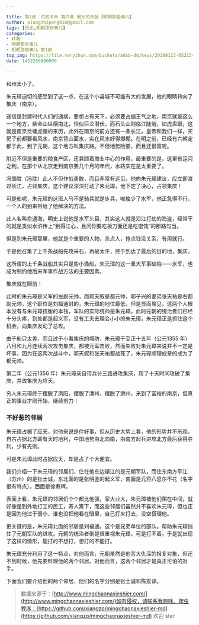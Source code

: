 ```yaml
---

title: 第1部：洪武大帝 第六章 霸业的开始【明朝那些事儿】
author: xiangzhipeng918@gmail.com
tags: [历史,明朝那些事儿]
categories:
- 转载
- 明朝那些事儿
- 明朝那些事儿-第1部
top_img: https://file.veryzhun.com/buckets/adsb-dm/keys/20200115-052154-xuggt9dny09gmm26.jpg
date: 1452268800000

---
```


    
和州太小了。
            
朱元璋迫切的感受到了这一点，在这个小县城不可能有大的发展，他的眼睛转向了集庆（南京）。
            
迷信是封建时代人们的通病，要想占有天下，必须要占据王气之地，南京就是这么一个地方，紫金山纵横南北，恰似巨龙潜伏，而石头山则临江陡峭，如虎盘踞，这就是南京龙蟠虎踞的来历，此外在南京的前方还有一条长江，皇帝和我们一样，买房子前都要看风水，南京背山面水，实在风水好得爆棚。在明之前，已经有六朝定都于此，到了元朝，这个地方叫集庆路。不但地势险要，而且还很富呢。
            
附近不但是重要的粮食产区，还兼顾着商业中心的作用，最重要的是，这里有运河之利，在那个从北京走到南京要几个月的年代，水路实在是太重要了。
            
冯国胜（冯胜）此人不但作战勇敢，而且非常有远见，他向朱元璋建议，应立即渡过长江，占领集庆，这个建议深深打动了朱元璋，他下定了决心，占领集庆！
            
可是船呢，朱元璋的这班人马不是骑兵就是步兵，唯独少了水军，他正急得不行，一个人的到来带给了他解决的方法。
            
此人名叫俞通海，明史上说他是水军头目，其实这人就是沿江打劫的海盗，经常干的就是类似水浒传上“到得江心，且问你要吃板刀面还是吃馄饨”的那路勾当。
            
但是到朱元璋那里，他就是个重要的人物，杀点人，抢点钱没关系，有用就行。
            
于是他召集了上千条战船先攻采石，再破太平，终于到达了最后的目的地，集庆。
            
这所谓的上千条战船其实只是些小渔船，朱元璋的这一重大军事缺陷——水军，也成为制约他后来军事作战方法的主要因素。
            
集庆就在眼前！
            
此时的朱元璋是义军的左副元帅，而郭天叙是都元帅，郭子兴的妻弟张天祐是右都副元帅，这个职位是刘福通封的，朱元璋的地位最低，但是显而易见，这两个人根本没有与朱元璋抗衡的本钱，军队的实际统帅是朱元璋。此时元朝的统治者们已经十分头疼，到处都是起义军，没有工夫去理会小小的朱元璋，朱元璋正是抓住这个机会，向集庆发动了总攻。
            
由于船只太差，而且过于小看集庆的城防，朱元璋于至正十五年（公元1355 年）八月和九月连续两次攻击集庆，都被元军击败，然而失败对朱元璋来说并不一定是坏事，因为在这两次战斗中，郭天叙和张天祐都战死了，朱元璋顺理成章的成为了都元帅。
            
第二年（公元1356 年）朱元璋亲自带兵分三路进攻集庆，用了十天时间攻破了集庆，并改集庆为应天。
            
穷人朱元璋终于摆脱了凤阳，摆脱了濠州，摆脱了滁州，来到了富裕的南京，但真正的事业才刚开始，继续努力！
            

### 不好惹的邻居

            
朱元璋占据了应天，对他来说是件好事，但从历史大势上看，他的形势并不乐观，自古占据北方即有天时地利，中国地势由北向南，由南方起兵进攻北方最后获得胜利，少有先例。
            
可是朱元璋此时占据应天，却是占了个大便宜。
            
我们介绍一下朱元璋的邻居们，住在他东边镇江的是元朝军队，而住东南方平江（苏州）的是张士诚，东北面的是张明鉴的起义军，南面是元将八思尔不花（名字很有特点），西面是徐寿辉。
            
表面上看，朱元璋的邻居们个个都比他强，家大业大，朱元璋被他们围在中间，就好像是到外地打工的民工，寄人篱下，而这些邻居们虽然并不喜欢朱元璋，但也正是因为他过于弱小，谁也没把他看在眼里，自己打来打去，没空搭理他。
            
更关键的是，朱元璋北面的邻居是刘福通，这个是兄弟单位的部队。帮助朱元璋挡住了元朝军队的进攻。元朝的统治者倒是很重视朱元璋，可是打不着。于是就出现了这样的情形，能打的不想打，想打的不能打。
            
朱元璋充分利用了这一特点，对他而言，元朝虽然是他苦大仇深的报复对象，但还不到时候，他先要料理他的两个邻居。对他而言，这两个邻居才是真正可怕的对手。
            
下面我们要介绍他的两个邻居，他们的名字分别是张士诚和陈友谅。
            
> 数据来源于：[http://www.mingchaonaxieshier.com/](http://www.mingchaonaxieshier.com/)如有侵权，请联系我删除。爬虫程序：[https://github.com/xiangzp/mingchaonaxieshier-md](https://github.com/xiangzp/mingchaonaxieshier-md) 欢迎 star